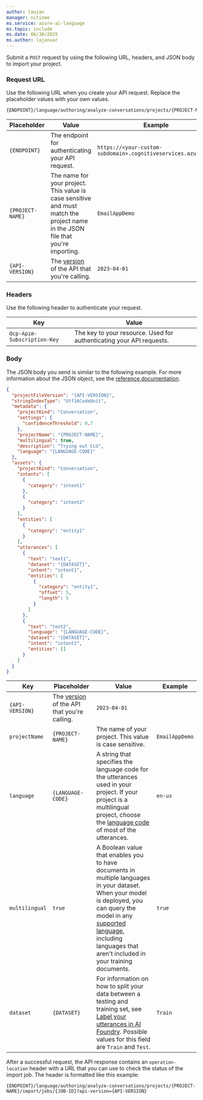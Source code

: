 ```yaml
---
author: laujan
manager: nitinme
ms.service: azure-ai-language
ms.topic: include
ms.date: 06/30/2025
ms.author: lajanuar
---
```


Submit a `POST` request by using the following URL, headers, and JSON body to import your project.

### Request URL

Use the following URL when you create your API request. Replace the placeholder values with your own values.

```rest
{ENDPOINT}/language/authoring/analyze-conversations/projects/{PROJECT-NAME}/:import?api-version={API-VERSION}
```

|Placeholder  |Value  | Example |
|---------|---------|---------|
|`{ENDPOINT}`     | The endpoint for authenticating your API request. | `https://<your-custom-subdomain>.cognitiveservices.azure.com` |
|`{PROJECT-NAME}`     | The name for your project. This value is case sensitive and must match the project name in the JSON file that you're importing. | `EmailAppDemo` |
|`{API-VERSION}`     | The [version](../../../concepts/model-lifecycle.md#api-versions) of the API that you're calling. | `2023-04-01` |

### Headers

Use the following header to authenticate your request.

|Key|Value|
|--|--|
|`Ocp-Apim-Subscription-Key`| The key to your resource. Used for authenticating your API requests.|

### Body

The JSON body you send is similar to the following example. For more information about the JSON object, see the [reference documentation](/rest/api/language/2023-04-01/conversational-analysis-authoring/import?tabs=HTTP#successful-import-project).

```json
{
  "projectFileVersion": "{API-VERSION}",
  "stringIndexType": "Utf16CodeUnit",
  "metadata": {
    "projectKind": "Conversation",
    "settings": {
      "confidenceThreshold": 0.7
    },
    "projectName": "{PROJECT-NAME}",
    "multilingual": true,
    "description": "Trying out CLU",
    "language": "{LANGUAGE-CODE}"
  },
  "assets": {
    "projectKind": "Conversation",
    "intents": [
      {
        "category": "intent1"
      },
      {
        "category": "intent2"
      }
    ],
    "entities": [
      {
        "category": "entity1"
      }
    ],
    "utterances": [
      {
        "text": "text1",
        "dataset": "{DATASET}",
        "intent": "intent1",
        "entities": [
          {
            "category": "entity1",
            "offset": 5,
            "length": 5
          }
        ]
      },
      {
        "text": "text2",
        "language": "{LANGUAGE-CODE}",
        "dataset": "{DATASET}",
        "intent": "intent2",
        "entities": []
      }
    ]
  }
}

```

|Key  |Placeholder  |Value  | Example |
|---------|---------|----------|--|
|`{API-VERSION}`     | The [version](../../../concepts/model-lifecycle.md#api-versions) of the API that you're calling. | `2023-04-01` |
| `projectName` | `{PROJECT-NAME}` | The name of your project. This value is case sensitive. | `EmailAppDemo` |
| `language` | `{LANGUAGE-CODE}` |  A string that specifies the language code for the utterances used in your project. If your project is a multilingual project, choose the [language code](../../language-support.md) of most of the utterances. |`en-us`|
| `multilingual` | `true`| A Boolean value that enables you to have documents in multiple languages in your dataset. When your model is deployed, you can query the model in any [supported language](../../language-support.md#multi-lingual-option), including languages that aren't included in your training documents. | `true`|
| `dataset` | `{DATASET}` |  For information on how to split your data between a testing and training set, see [Label your utterances in AI Foundry](../../how-to/tag-utterances.md). Possible values for this field are `Train` and `Test`. |`Train`|

After a successful request, the API response contains an `operation-location` header with a URL that you can use to check the status of the import job. The header is formatted like this example:

```http
{ENDPOINT}/language/authoring/analyze-conversations/projects/{PROJECT-NAME}/import/jobs/{JOB-ID}?api-version={API-VERSION}
``` 
